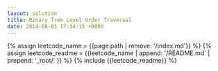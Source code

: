 ```yaml
---
layout: solution
title: Binary Tree Level Order Traversal
date: 2014-08-01 17:34:15 +0800
---
```

{% assign leetcode_name = {{page.path | remove: '/index.md'}}  %}
{% assign leetcode_readme = {{leetcode_name | append: '/README.md' | prepend: '_root/' }}  %}
{% include {{leetcode_readme}} %}
